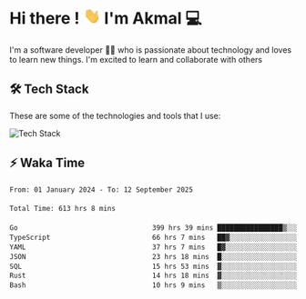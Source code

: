 # Hi there ! <img src="https://github.com/ABSphreak/ABSphreak/blob/master/gifs/Hi.gif" width="30"> I'm Akmal  💻

I'm a software developer 👨‍💻 who is passionate about technology and loves to learn new things. I'm excited to learn and collaborate with others

## 🛠️ Tech Stack

These are some of the technologies and tools that I use:

![Tech Stack](https://skillicons.dev/icons?i=typescript,nodejs,javascript,express,nest,sequelize,go,rabbitmq,python,solidity,react,vue,next,nuxtjs,webpack,vite,tailwindcss,bootstrap,css,scss,html,vercel,firebase,heroku,netlify,docker,postgresql,mongodb,redis,mysql,graphql,git,github,gitlab,vscode,figma,postman,pytorch,tensorflow,bash)

## ⚡ Waka Time
<!--START_SECTION:waka-->

```txt
From: 01 January 2024 - To: 12 September 2025

Total Time: 613 hrs 8 mins

Go                                 399 hrs 39 mins ████████████████▒░░░░░░░░   65.18 %
TypeScript                         66 hrs 7 mins   ██▓░░░░░░░░░░░░░░░░░░░░░░   10.79 %
YAML                               37 hrs 7 mins   █▓░░░░░░░░░░░░░░░░░░░░░░░   06.05 %
JSON                               23 hrs 18 mins  █░░░░░░░░░░░░░░░░░░░░░░░░   03.80 %
SQL                                15 hrs 53 mins  ▓░░░░░░░░░░░░░░░░░░░░░░░░   02.59 %
Rust                               14 hrs 18 mins  ▓░░░░░░░░░░░░░░░░░░░░░░░░   02.33 %
Bash                               10 hrs 9 mins   ▒░░░░░░░░░░░░░░░░░░░░░░░░   01.66 %
```

<!--END_SECTION:waka-->


